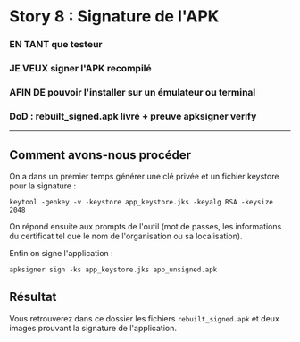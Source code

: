 # Story 8 : Signature de l'APK

### EN TANT que testeur

### JE VEUX signer l'APK recompilé

### AFIN DE pouvoir l'installer sur un émulateur ou terminal

### DoD : rebuilt_signed.apk livré + preuve apksigner verify

---

## Comment avons-nous procéder

On a dans un premier temps générer une clé privée et un fichier keystore pour la signature :

```
keytool -genkey -v -keystore app_keystore.jks -keyalg RSA -keysize 2048
```

On répond ensuite aux prompts de l'outil (mot de passes, les informations du certificat tel que le nom de l'organisation ou sa localisation).

Enfin on signe l'application :

```
apksigner sign -ks app_keystore.jks app_unsigned.apk
```

## Résultat

Vous retrouverez dans ce dossier les fichiers `rebuilt_signed.apk` et deux images prouvant la signature de l'application.